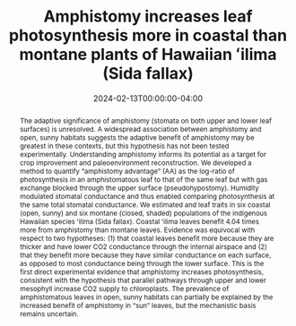 ---
# Documentation: https://wowchemy.com/docs/managing-content/

title: "Amphistomy increases leaf photosynthesis more in coastal than montane plants of Hawaiian ʻilima (Sida fallax)"
authors: 
  - Genevieve Triplett
  - admin
  - Thomas N. Buckley
date: 2024-02-13T00:00:00-04:00

# Schedule page publish date (NOT publication's date).
publishDate: 2024-06-07T00:00:00-04:00

# Publication type.
# Accepts a single type but formatted as a YAML list (for Hugo requirements).
# Enter a publication type from the CSL standard.
publication_types: ["article-journal"]

# Publication name and optional abbreviated publication name.
publication: "*American Journal of Botany*"
publication_short: "*AJB*"

abstract: "The adaptive significance of amphistomy (stomata on both upper and lower leaf surfaces) is unresolved. A widespread association between amphistomy and open, sunny habitats suggests the adaptive benefit of amphistomy may be greatest in these contexts, but this hypothesis has not been tested experimentally. Understanding amphistomy informs its potential as a target for crop improvement and paleoenvironment reconstruction. We developed a method to quantify “amphistomy advantage” (AA) as the log-ratio of photosynthesis in an amphistomatous leaf to that of the same leaf but with gas exchange blocked through the upper surface (pseudohypostomy). Humidity modulated stomatal conductance and thus enabled comparing photosynthesis at the same total stomatal conductance. We estimated and leaf traits in six coastal (open, sunny) and six montane (closed, shaded) populations of the indigenous Hawaiian species ʻilima (Sida fallax). Coastal ʻilima leaves benefit 4.04 times more from amphistomy than montane leaves. Evidence was equivocal with respect to two hypotheses: (1) that coastal leaves benefit more because they are thicker and have lower CO2 conductance through the internal airspace and (2) that they benefit more because they have similar conductance on each surface, as opposed to most conductance being through the lower surface. This is the first direct experimental evidence that amphistomy increases photosynthesis, consistent with the hypothesis that parallel pathways through upper and lower mesophyll increase CO2 supply to chloroplasts. The prevalence of amphistomatous leaves in open, sunny habitats can partially be explained by the increased benefit of amphistomy in “sun” leaves, but the mechanistic basis remains uncertain."

url_pdf: 'https://doi.org/10.1002/ajb2.16284'
url_code: 'https://github.com/cdmuir/stomata-ilima'
url_dataset: 'https://doi.org/10.5061/dryad.rxwdbrvfw'

tags: []
categories: []
featured: true

# Featured image
# To use, add an image named `featured.jpg/png` to your page's folder. 
image:
  caption: 'Image credit: Genevieve Triplett'
  focal_point: ""
  preview_only: false

# Associated Projects (optional).
#   Associate this publication with one or more of your projects.
#   Simply enter your project's folder or file name without extension.
#   E.g. `internal-project` references `content/project/internal-project/index.md`.
#   Otherwise, set `projects: []`.
projects: []
---